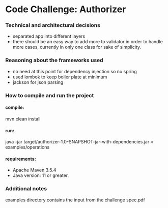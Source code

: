 # Code Challenge: Authorizer

### Technical and architectural decisions

 - separated app into different layers
 - there should be an easy way to add more to validator in order to handle more cases, currently in only one class for sake of simplicity.

### Reasoning about the frameworks used 

 - no need at this point for dependency injection so no spring
 - used lombok to keep boiler plate at minimum
 - jackson for json parsing

### How to compile and run the project

#### compile:

mvn clean install

#### run:

java -jar target/authorizer-1.0-SNAPSHOT-jar-with-dependencies.jar < examples/operations

#### requirements:

 - Apache Maven 3.5.4
 - Java version: 11 or greater. 

### Additional notes

examples directory contains the input from the challenge spec.pdf